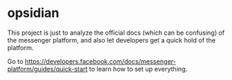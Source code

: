 # opsidian
This project is just to analyze the official docs (which can be confusing) of the messenger platform, and also let developers get a quick
hold of the platform.

Go to https://developers.facebook.com/docs/messenger-platform/guides/quick-start to learn how to set up everything.

